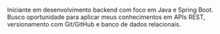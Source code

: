 Iniciante em desenvolvimento backend com foco em Java e Spring Boot. Busco oportunidade para aplicar meus conhecimentos em APIs REST, versionamento com Git/GitHub e banco de dados relacionais.
